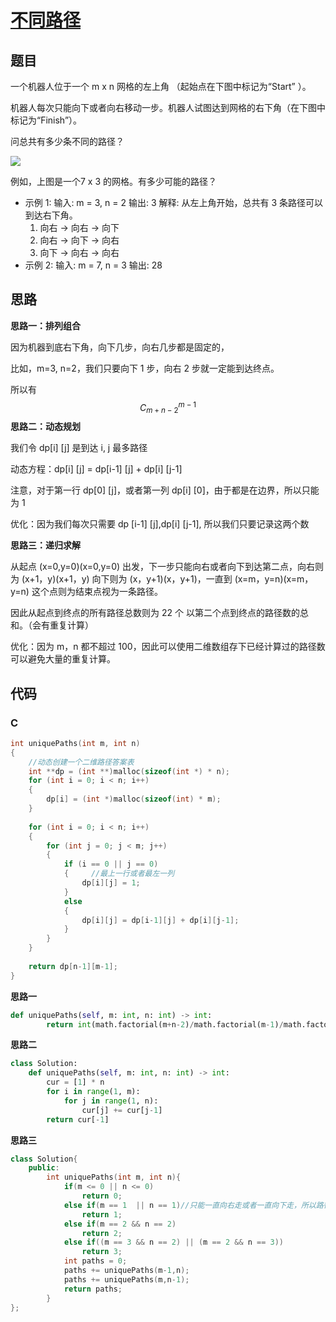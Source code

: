 # [不同路径](https://leetcode-cn.com/problems/unique-paths/)

## 题目

一个机器人位于一个 m x n 网格的左上角 （起始点在下图中标记为“Start” ）。

机器人每次只能向下或者向右移动一步。机器人试图达到网格的右下角（在下图中标记为“Finish”）。

问总共有多少条不同的路径？

![](https://assets.leetcode-cn.com/aliyun-lc-upload/uploads/2018/10/22/robot_maze.png)

例如，上图是一个7 x 3 的网格。有多少可能的路径？

- 示例 1:
  输入: m = 3, n = 2
  输出: 3
  解释:
  从左上角开始，总共有 3 条路径可以到达右下角。
  1. 向右 -> 向右 -> 向下
  2. 向右 -> 向下 -> 向右
  3. 向下 -> 向右 -> 向右
- 示例 2:
输入: m = 7, n = 3
输出: 28

## 思路

**思路一：排列组合**

因为机器到底右下角，向下几步，向右几步都是固定的，

比如，m=3, n=2，我们只要向下 1 步，向右 2 步就一定能到达终点。

所以有 
$$
C_{m+n-2}^{m-1}
$$
**思路二：动态规划**

我们令 dp[i] [j] 是到达 i, j 最多路径

动态方程：dp[i] [j] = dp[i-1] [j] + dp[i] [j-1]

注意，对于第一行 dp[0] [j]，或者第一列 dp[i] [0]，由于都是在边界，所以只能为 1

优化：因为我们每次只需要 dp [i-1] [j],dp[i] [j-1], 所以我们只要记录这两个数

**思路三：递归求解**

从起点 (x=0,y=0)(x=0,y=0) 出发，下一步只能向右或者向下到达第二点，向右则为 (x+1，y)(x+1，y) 向下则为 (x，y+1)(x，y+1)，一直到 (x=m，y=n)(x=m，y=n) 这个点则为结束点视为一条路径。

因此从起点到终点的所有路径总数则为 22 个 以第二个点到终点的路径数的总和。（会有重复计算）

优化：因为 m，n 都不超过 100，因此可以使用二维数组存下已经计算过的路径数可以避免大量的重复计算。

## 代码

### C

```C
int uniquePaths(int m, int n) 
{
    //动态创建一个二维路径答案表
    int **dp = (int **)malloc(sizeof(int *) * n);
    for (int i = 0; i < n; i++) 
    {
        dp[i] = (int *)malloc(sizeof(int) * m);
    }
    
    for (int i = 0; i < n; i++) 
    {
        for (int j = 0; j < m; j++) 
        {
            if (i == 0 || j == 0) 
            {     //最上一行或者最左一列
                dp[i][j] = 1;
            }
            else 
            {
                dp[i][j] = dp[i-1][j] + dp[i][j-1];
            }
        }
    }
    
    return dp[n-1][m-1];
}
```

**思路一**

```Python
def uniquePaths(self, m: int, n: int) -> int:
        return int(math.factorial(m+n-2)/math.factorial(m-1)/math.factorial(n-1))

```

**思路二**

```Python
class Solution:
    def uniquePaths(self, m: int, n: int) -> int:
        cur = [1] * n
        for i in range(1, m):
            for j in range(1, n):
                cur[j] += cur[j-1]
        return cur[-1]
```

**思路三**

```C++
class Solution{
	public:
		int uniquePaths(int m, int n){
			if(m <= 0 || n <= 0)
				return 0;
			else if(m == 1  || n == 1)//只能一直向右走或者一直向下走，所以路径数为 1
				return 1;
			else if(m == 2 && n == 2)
				return 2;
			else if((m == 3 && n == 2) || (m == 2 && n == 3))
				return 3;
			int paths = 0;
			paths += uniquePaths(m-1,n);
			paths += uniquePaths(m,n-1);
			return paths;
		}
};
```

